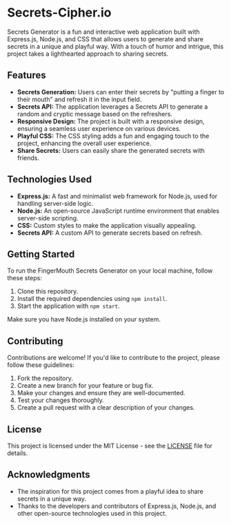 # Secrets-Cipher.io

 Secrets Generator is a fun and interactive web application built with Express.js, Node.js, and CSS that allows users to generate and share secrets in a unique and playful way. With a touch of humor and intrigue, this project takes a lighthearted approach to sharing secrets. 

## Features

- **Secrets Generation:** Users can enter their secrets by "putting a finger to their mouth" and refresh it in the input field.
- **Secrets API:** The application leverages a Secrets API to generate a random and cryptic message based on the refreshers.
- **Responsive Design:** The project is built with a responsive design, ensuring a seamless user experience on various devices.
- **Playful CSS:** The CSS styling adds a fun and engaging touch to the project, enhancing the overall user experience.
- **Share Secrets:** Users can easily share the generated secrets with friends.

## Technologies Used

- **Express.js:** A fast and minimalist web framework for Node.js, used for handling server-side logic.
- **Node.js:** An open-source JavaScript runtime environment that enables server-side scripting.
- **CSS:** Custom styles to make the application visually appealing.
- **Secrets API:** A custom API to generate secrets based on refresh.

## Getting Started

To run the FingerMouth Secrets Generator on your local machine, follow these steps:

1. Clone this repository.
2. Install the required dependencies using `npm install`.
3. Start the application with `npm start`.

Make sure you have Node.js installed on your system.

## Contributing

Contributions are welcome! If you'd like to contribute to the project, please follow these guidelines:

1. Fork the repository.
2. Create a new branch for your feature or bug fix.
3. Make your changes and ensure they are well-documented.
4. Test your changes thoroughly.
5. Create a pull request with a clear description of your changes.

## License

This project is licensed under the MIT License - see the [LICENSE](LICENSE) file for details.

## Acknowledgments

- The inspiration for this project comes from a playful idea to share secrets in a unique way.
- Thanks to the developers and contributors of Express.js, Node.js, and other open-source technologies used in this project.
